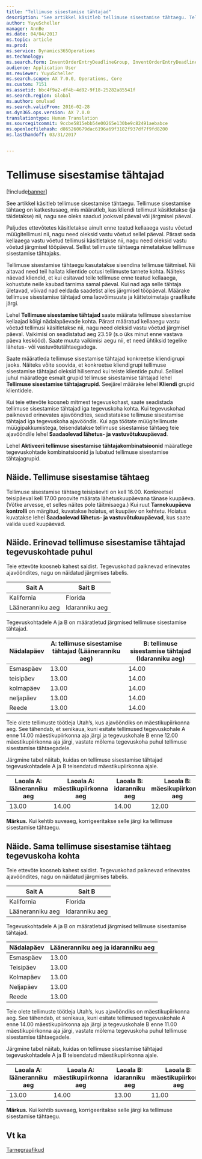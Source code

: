 ```yaml
---
title: "Tellimuse sisestamise tähtajad"
description: "See artikkel käsitleb tellimuse sisestamise tähtaegu. Tellimuse sisestamise tähtaeg on katkestusaeg, mis määratleb, kas kliendi tellimust käsitletakse (ja täidetakse) nii, nagu see oleks saadud jooksval päeval või järgmisel päeval."
author: YuyuScheller
manager: AnnBe
ms.date: 04/04/2017
ms.topic: article
ms.prod: 
ms.service: Dynamics365Operations
ms.technology: 
ms.search.form: InventOrderEntryDeadlineGroup, InventOrderEntryDeadlineParameters, InventOrderEntryDeadlineTable
audience: Application User
ms.reviewer: YuyuScheller
ms.search.scope: AX 7.0.0, Operations, Core
ms.custom: 7151
ms.assetid: bbc4f9a2-df4b-4d92-9f18-25282a85541f
ms.search.region: Global
ms.author: omulvad
ms.search.validFrom: 2016-02-28
ms.dyn365.ops.version: AX 7.0.0
translationtype: Human Translation
ms.sourcegitcommit: 9ccbe5815ebb54e00265e130be9c82491aebabce
ms.openlocfilehash: d865260679dac6196a69f3182f937df7f9fd8200
ms.lasthandoff: 03/31/2017


---
```


# <a name="order-entry-deadlines"></a>Tellimuse sisestamise tähtajad

[!include[banner](../includes/banner.md)]


See artikkel käsitleb tellimuse sisestamise tähtaegu. Tellimuse sisestamise tähtaeg on katkestusaeg, mis määratleb, kas kliendi tellimust käsitletakse (ja täidetakse) nii, nagu see oleks saadud jooksval päeval või järgmisel päeval.

Paljudes ettevõtetes käsitletakse ainult enne teatud kellaaega vastu võetud müügitellimusi nii, nagu need oleksid vastu võetud sellel päeval. Pärast seda kellaaega vastu võetud tellimusi käsitletakse nii, nagu need oleksid vastu võetud järgmisel tööpäeval. Sellist tellimuste tähtaega nimetatakse tellimuse sisestamise tähtajaks.  

Tellimuse sisestamise tähtaegu kasutatakse sisendina tellimuse täitmisel. Nii aitavad need teil hallata klientide ootusi tellimuste tarnete kohta. Näiteks näevad kliendid, et kui esitavad teile tellimuse enne teatud kellaaega, kohustute neile kaubad tarnima samal päeval. Kui nad aga selle tähtaja ületavad, võivad nad eeldada saadetist alles järgmisel tööpäeval. Määrake tellimuse sisestamise tähtajad oma laovõimsuste ja kättetoimetaja graafikute järgi.  

Lehel **Tellimuse sisestamise tähtajad** saate määrata tellimuse sisestamise kellaajad kõigi nädalapäevade kohta. Pärast määratud kellaaegu vastu võetud tellimusi käsitletakse nii, nagu need oleksid vastu võetud järgmisel päeval. Vaikimisi on seadistatud aeg 23.59 (s.o üks minut enne vastava päeva keskööd). Saate muuta vaikimisi aegu nii, et need ühtiksid tegelike lähetus- või vastuvõtutähtaegadega.  

Saate määratleda tellimuse sisestamise tähtajad konkreetse kliendigrupi jaoks. Näiteks võite soovida, et konkreetse kliendigrupi tellimuse sisestamise tähtajad oleksid hilisemad kui teiste klientide puhul. Sellisel juhul määratlege esmalt grupid tellimuse sisestamise tähtajad lehel **Tellimuse sisestamise tähtajagrupid**. Seejärel määrake lehel **Kliendi** grupid klientidele.  

Kui teie ettevõte koosneb mitmest tegevuskohast, saate seadistada tellimuse sisestamise tähtajad iga tegevuskoha kohta. Kui tegevuskohad paiknevad erinevates ajavööndites, seadistatakse tellimuse sisestamise tähtajad iga tegevuskoha ajavööndis. Kui aga töötate müügitellimuste müügipakkumistega, teisendatakse tellimuse sisestamise tähtaeg teie ajavööndile lehel **Saadaolevad lähetus- ja vastuvõtukuupäevad**.  

Lehel **Aktiveeri tellimuse sisestamise tähtajakombinatsioonid** määratlege tegevuskohtade kombinatsioonid ja lubatud tellimuse sisestamise tähtajagrupid.

## <a name="example-order-entry-deadline"></a>Näide. Tellimuse sisestamise tähtaeg
Tellimuse sisestamise tähtaeg teisipäeviti on kell 16.00. Konkreetsel teisipäeval kell 17.00 proovite määrata lähetuskuupäevana tänase kuupäeva. (Võtke arvesse, et selles näites pole täitmisaega.) Kui ruut **Tarnekuupäeva kontrolli** on märgitud, kuvatakse hoiatus, et kuupäev on kehtetu. Hoiatus kuvatakse lehel **Saadaolevad lähetus- ja vastuvõtukuupäevad**, kus saate valida uued kuupäevad.

## <a name="example-different-order-entry-deadlines-per-site"></a>Näide. Erinevad tellimuse sisestamise tähtajad tegevuskohtade puhul
Teie ettevõte koosneb kahest saidist. Tegevuskohad paiknevad erinevates ajavööndites, nagu on näidatud järgmises tabelis.

| Sait A                      | Sait B                      |
|-----------------------------|-----------------------------|
| Kalifornia                  | Florida                     |
| Lääneranniku aeg | Idaranniku aeg |

Tegevuskohtadele A ja B on määratletud järgmised tellimuse sisestamise tähtajad.

| Nädalapäev             | A: tellimuse sisestamise tähtajad (Lääneranniku aeg) | B: tellimuse sisestamise tähtajad (Idaranniku aeg) |
|-----------------------------|--------------------------------|--------------------------------|
| Esmaspäev                      | 13.00                          | 14.00                          |
| teisipäev                     | 13.00                          | 14.00                          |
| kolmapäev                   | 13.00                          | 14.00                          |
| neljapäev                    | 13.00                          | 14.00                          |
| Reede                      | 13.00                          | 14.00                          |

Teie olete tellimuste töötleja Utah’s, kus ajavööndiks on mäestikupiirkonna aeg. See tähendab, et senikaua, kuni esitate tellimused tegevuskohale A enne 14.00 mäestikupiirkonna aja järgi ja tegevuskohale B enne 12.00 mäestikupiirkonna aja järgi, vastate mõlema tegevuskoha puhul tellimuse sisestamise tähtaegadele.  

Järgmine tabel näitab, kuidas on tellimuse sisestamise tähtajad tegevuskohtadele A ja B teisendatud mäestikupiirkonna ajale.

| Laoala A: lääneranniku aeg         | Laoala A: mäestikupiirkonna aeg        | Laoala B: idaranniku aeg           | Laoala B: mäesikupiirkonna aeg        |
|---------------------|--------------------|-----------------------|--------------------|
| 13.00               | 14.00              | 14.00                 | 12.00              |

**Märkus.** Kui kehtib suveaeg, korrigeeritakse selle järgi ka tellimuse sisestamise tähtaegu.

## <a name="example-same-order-entry-deadline-per-site"></a>Näide. Sama tellimuse sisestamise tähtaeg tegevuskoha kohta
Teie ettevõte koosneb kahest saidist. Tegevuskohad paiknevad erinevates ajavööndites, nagu on näidatud järgmises tabelis.

| Sait A                      | Sait B                      |
|-----------------------------|-----------------------------|
| Kalifornia                  | Florida                     |
| Lääneranniku aeg | Idaranniku aeg |

Tegevuskohtadele A ja B on määratletud järgmised tellimuse sisestamise tähtajad.

| Nädalapäev | Lääneranniku aeg ja idaranniku aeg |
|-----------------|-------------|
| Esmaspäev          | 13.00       |
| Teisipäev         | 13.00       |
| Kolmapäev       | 13.00       |
| Neljapäev        | 13.00       |
| Reede          | 13.00       |

Teie olete tellimuste töötleja Utah’s, kus ajavööndiks on mäestikupiirkonna aeg. See tähendab, et senikaua, kuni esitate tellimused tegevuskohale A enne 14.00 mäestikupiirkonna aja järgi ja tegevuskohale B enne 11.00 mäestikupiirkonna aja järgi, vastate mõlema tegevuskoha puhul tellimuse sisestamise tähtaegadele. 

Järgmine tabel näitab, kuidas on tellimuse sisestamise tähtajad tegevuskohtadele A ja B teisendatud mäestikupiirkonna ajale.

| Laoala A: lääneranniku aeg         | Laoala A: mäestikupiirkonna aeg        | Laoala B: idaranniku aeg           | Laoala B: mäestikupiirkonna aeg        |
|---------------------|--------------------|-----------------------|--------------------|
| 13.00               | 14.00              | 13.00                 | 11.00              |

**Märkus.** Kui kehtib suveaeg, korrigeeritakse selle järgi ka tellimuse sisestamise tähtaegu.

<a name="see-also"></a>Vt ka
--------

[Tarnegraafikud](delivery-schedules.md)




